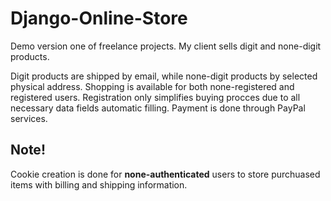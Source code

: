 # Django-Online-Store
Demo version one of freelance projects.  My client sells digit and none-digit products. 

Digit products are shipped by email, while none-digit products by selected physical address. Shopping is available for both none-registered and registered users. Registration only simplifies buying procces due to all necessary data fields automatic filling. Payment is done through PayPal services.

## Note!
Cookie creation is done for __none-authenticated__ users to store purchuased items with billing and shipping information.
